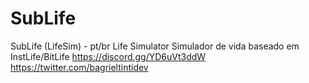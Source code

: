 # SubLife
SubLife (LifeSim) - pt/br
Life Simulator
Simulador de vida baseado em InstLife/BitLife
https://discord.gg/YD6uVt3ddW
https://twitter.com/bagrieltintidev
